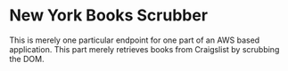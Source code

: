 # New York Books Scrubber

This is merely one particular endpoint for one part of an AWS based application.  This part merely retrieves books from Craigslist by scrubbing the DOM.
